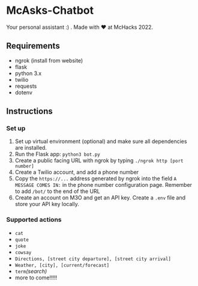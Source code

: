 # McAsks-Chatbot


Your personal assistant :) . Made with ❤️ at McHacks 2022.

## Requirements
- ngrok (install from website)
- flask
- python 3.x
- twilio
- requests
- dotenv

## Instructions

### Set up

1. Set up virtual environment (optional) and make sure all dependencies are installed. 
2. Run the Flask app: `python3 bot.py`
3. Create a public facing URL with ngrok by typing `./ngrok http [port number]` 
4. Create a Twilio account, and add a phone number
5. Copy the `https://...` address generated by ngrok into the field `A MESSAGE COMES IN:` in the phone number configuration page. Remember to add `/bot/` to the end of the URL
6. Create an account on M3O and get an API key. Create a `.env` file and store your API key locally.


### Supported actions
- `cat`
- `quote`
- `joke`
- `cowsay`
- `Directions, [street city departure], [street city arrival]`
- `Weather, [city], [current/forecast]`
- `term`*(search)*
-  more to come!!!!!
